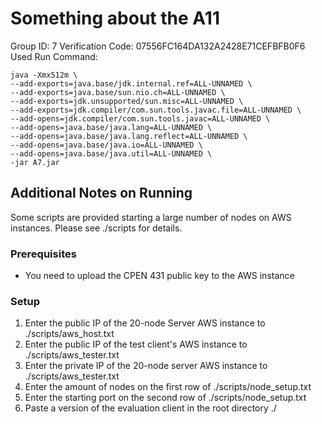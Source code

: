 # Something about the A11
Group ID: 7
Verification Code: 07556FC164DA132A2428E71CEFBFB0F6
Used Run Command:
``` shell
java -Xmx512m \
--add-exports=java.base/jdk.internal.ref=ALL-UNNAMED \
--add-exports=java.base/sun.nio.ch=ALL-UNNAMED \
--add-exports=jdk.unsupported/sun.misc=ALL-UNNAMED \
--add-exports=jdk.compiler/com.sun.tools.javac.file=ALL-UNNAMED \
--add-opens=jdk.compiler/com.sun.tools.javac=ALL-UNNAMED \
--add-opens=java.base/java.lang=ALL-UNNAMED \
--add-opens=java.base/java.lang.reflect=ALL-UNNAMED \
--add-opens=java.base/java.io=ALL-UNNAMED \
--add-opens=java.base/java.util=ALL-UNNAMED \
-jar A7.jar
```

## Additional Notes on Running
Some scripts are provided starting a large number of nodes on AWS instances.
Please see ./scripts for details. 

### Prerequisites
- You need to upload the CPEN 431 public key to the AWS instance

### Setup
1. Enter the public IP of the 20-node Server AWS instance to ./scripts/aws_host.txt
2. Enter the public IP of the test client's AWS instance to ./scripts/aws_tester.txt
3. Enter the private IP of the 20-node server AWS instance to ./scripts/aws_tester.txt
4. Enter the amount of nodes on the first row of ./scripts/node_setup.txt
5. Enter the starting port on the second row of ./scripts/node_setup.txt
6. Paste a version of the evaluation client in the root directory ./

